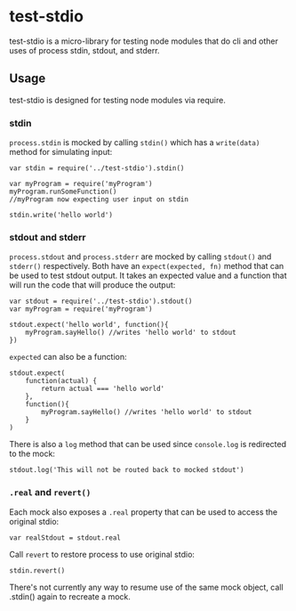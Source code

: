 # test-stdio

test-stdio is a micro-library for testing node modules that do cli and other uses of process stdin, stdout, and stderr.

## Usage

test-stdio is designed for testing node modules via require.

### stdin

`process.stdin` is mocked by calling `stdin()` which has a `write(data)` method for simulating input:

    var stdin = require('../test-stdio').stdin()
    
    var myProgram = require('myProgram')
    myProgram.runSomeFunction() 
    //myProgram now expecting user input on stdin
    
    stdin.write('hello world')
    
### stdout and stderr

`process.stdout` and `process.stderr` are mocked by calling `stdout()` and `stderr()` respectively.
Both have an `expect(expected, fn)` method that 
can be used to test stdout output. It takes an expected value and a function that will 
run the code that will produce the output:

    var stdout = require('../test-stdio').stdout()
    var myProgram = require('myProgram')
    
    stdout.expect('hello world', function(){
        myProgram.sayHello() //writes 'hello world' to stdout   
    })
    
`expected` can also be a function:

    stdout.expect(
        function(actual) {
            return actual === 'hello world'
        }, 
        function(){
            myProgram.sayHello() //writes 'hello world' to stdout   
        }
    )
    
There is also a `log` method that can be used since `console.log` is redirected to the mock:

    stdout.log('This will not be routed back to mocked stdout')
    
### `.real` and `revert()`

Each mock also exposes a `.real` property that can be used to access the original stdio:

    var realStdout = stdout.real

Call `revert` to restore process to use original stdio:

    stdin.revert()
    
There's not currently any way to resume use of the same mock object, call .stdin() again to recreate a mock. 


    
